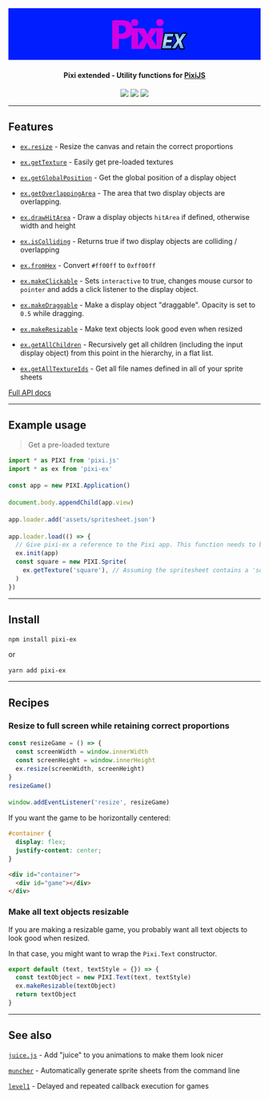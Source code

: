 <img src="./pixi-ex.png">
<h4 align="center">
  Pixi extended - Utility functions for <a href="https://github.com/pixijs/pixi.js">PixiJS</a>
</h4>

<div align="center">
  <img src="https://badgen.net/npm/v/pixi-ex?icon=npm" />
  <img src="https://badgen.net/bundlephobia/minzip/pixi-ex" />
  <img src="https://badgen.net/github/last-commit/sajmoni/pixi-ex?icon=github" />
</div>

---

## Features

- [`ex.resize`](docs/api/resize.md) - Resize the canvas and retain the correct proportions

- [`ex.getTexture`](docs/api/getTexture.md) - Easily get pre-loaded textures

- [`ex.getGlobalPosition`](docs/api/getGlobalPosition.md) - Get the global position of a display object

- [`ex.getOverlappingArea`](docs/api/getOverlappingArea.md) - The area that two display objects are overlapping.

 - [`ex.drawHitArea`](docs/api/drawHitArea.md) - Draw a display objects `hitArea` if defined, otherwise width and height

 - [`ex.isColliding`](docs/api/isColliding.md) - Returns true if two display objects are colliding / overlapping

 - [`ex.fromHex`](docs/api/fromHex.md) - Convert `#ff00ff` to `0xff00ff`

 - [`ex.makeClickable`](docs/api/makeClickable.md) - Sets `interactive` to true, changes mouse cursor to `pointer` and adds a click listener to the display object.
 
 - [`ex.makeDraggable`](docs/api/makeDraggable.md) - Make a display object "draggable". Opacity is set to `0.5` while dragging.
 
 - [`ex.makeResizable`](docs/api/makeResizable.md) - Make text objects look good even when resized
 
 - [`ex.getAllChildren`](docs/api/getAllChildren.md) - Recursively get all children (including the input display object) from this point in the hierarchy, in a flat list.

 - [`ex.getAllTextureIds`](docs/api/getAllTextureIds.md) - Get all file names defined in all of your sprite sheets

[Full API docs](docs/README.md)

---

## Example usage

> Get a pre-loaded texture

```js
import * as PIXI from 'pixi.js'
import * as ex from 'pixi-ex'

const app = new PIXI.Application()

document.body.appendChild(app.view)

app.loader.add('assets/spritesheet.json')

app.loader.load(() => {
  // Give pixi-ex a reference to the Pixi app. This function needs to be called before any other calls to pixi-ex.
  ex.init(app)
  const square = new PIXI.Sprite(
    ex.getTexture('square'), // Assuming the spritesheet contains a 'square' texture
  )
})
```

---

## Install

`npm install pixi-ex`

or

`yarn add pixi-ex`

---

## Recipes

### Resize to full screen while retaining correct proportions

```js
const resizeGame = () => {
  const screenWidth = window.innerWidth
  const screenHeight = window.innerHeight
  ex.resize(screenWidth, screenHeight)
}
resizeGame()

window.addEventListener('resize', resizeGame)
```

If you want the game to be horizontally centered:

```css
#container {
  display: flex;
  justify-content: center;
}
```

```html
<div id="container">
  <div id="game"></div>
</div>
```

### Make all text objects resizable

If you are making a resizable game, you probably want all text objects to look good when resized.

In that case, you might want to wrap the `Pixi.Text` constructor.

```js
export default (text, textStyle = {}) => {
  const textObject = new PIXI.Text(text, textStyle)
  ex.makeResizable(textObject)
  return textObject
}
```

---

## See also

[`juice.js`](https://github.com/rymdkraftverk/juice.js) - Add "juice" to you animations to make them look nicer

[`muncher`](https://github.com/sajmoni/muncher) - Automatically generate sprite sheets from the command line 

[`level1`](https://github.com/rymdkraftverk/level1) - Delayed and repeated callback execution for games
